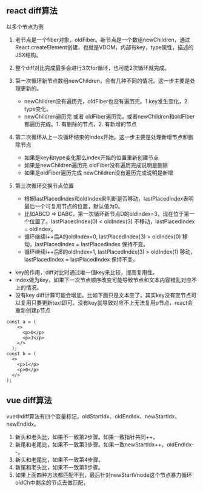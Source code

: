 ## react diff算法

以多个节点为例

1. 老节点是一个fiber对象，oldFiber。新节点是一个数组newChildren，通过React.createElement创建，也就是VDOM，内部有key，type属性，描述的JSX结构。

2. 整个diff对比完成最多会进行3次for循环，也可能2次循环就完成。

3. 第一次循环新节点数组newChildren，会有几种不同的情况。这一步主要是处理更新的。
    - newChildren没有遍历完，oldFiber也没有遍历完。1.key发生变化，2. type变化。
    - newChildren遍历完 或者 oldFiber遍历完，或者newChildren和oldFiber都遍历完成。1. 有删除的节点，2. 有新增的节点

4. 第二次循环从上一次循环结束的index开始。这一步主要是处理新增节点和删除节点
    - 如果是key和type变化那么index开始的位置重新创建节点
    - 如果是newChildren遍历完 oldFiber没有遍历完成说明是删除
    - 如果是oldFiber遍历完成 newChildren没有遍历完成说明是新增

5. 第三次循环交换节点位置
    - 根据lastPlacedIndex和oldIndex来判断是否移动，lastPlacedIndex表明最后一个可复用节点的位置，默认值为0。
    - 比如ABCD => DABC，第一次循环新节点D的oldIndex=3，现在位于第一个位置了。lastPlacedIndex(0) < oldIndex(3) 不移动，lastPlacedIndex = oldIndex。
    - 循环继续i++后A的oldIndex=0, lastPlacedIndex(3) > oldIndex(0) 移动，lastPlacedIndex = lastPlacedIndex 保持不变。
    - 循环继续i++后B的oldIndex=1, lastPlacedIndex(3) > oldIndex(1) 移动，lastPlacedIndex = lastPlacedIndex 保持不变。


- key的作用，diff对比时通过唯一值key来比较，提高复用性。
- index做为key，如果下一次节点顺序改变可能导致节点和文本内容错乱对应不上的情况。
- 没有key diff计算可能会增加。比如下面只是文本变了，其实key没有变节点可以复用只要更新text即可。没有key就导致对应不上无法复用p节点，react会重新创建p节点

```
const a = (
    <>
      <p>0</p>
      <p>1</p>
    </>
  );
const b = (
  <>
    <p>1</p>
    <p>0</p>
  </>
);
```



## vue diff算法

vue中diff算法有四个变量标记，oldStartIdx、oldEndIdx、newStartIdx、newEndIdx。
1. 新头和老头比，如果不一致第2步骤。如果一致指针共同++。
2. 新尾和老尾比，如果不一致第3步骤。如果一致newStartIdx++，oldEndIdx--。
3. 新头和老尾比，如果不一致第4步骤。
4. 新尾和老头比，如果不一致第5步骤。
5. 如果上面四种方法都匹配不到，最后针对newStartVnode这个节点暴力循环oldCh中剩余的节点去做匹配，

